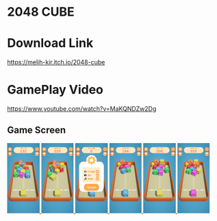 # 2048 CUBE

# Download Link

https://melih-kir.itch.io/2048-cube

# GamePlay Video

https://www.youtube.com/watch?v=MaKQNDZw2Dg

## Game Screen
<p align="left"> <a href="https://www.w3schools.com/cs/" target="_blank" rel="noreferrer"> <img 
<img src="./Screen/1.jpg" alt="racegif" width="15%"/>
<img src="./Screen/2.jpg" alt="racegif" width="15%" />
<img src="./Screen/7.jpg" alt="racegif" width="15%"/>
<img src="./Screen/4.jpg" alt="racegif" width="15%"/>
<img src="./Screen/5.jpg" alt="racegif" width="15%"/>
<img src="./Screen/6.jpg" alt="racegif" width="15%"/>


